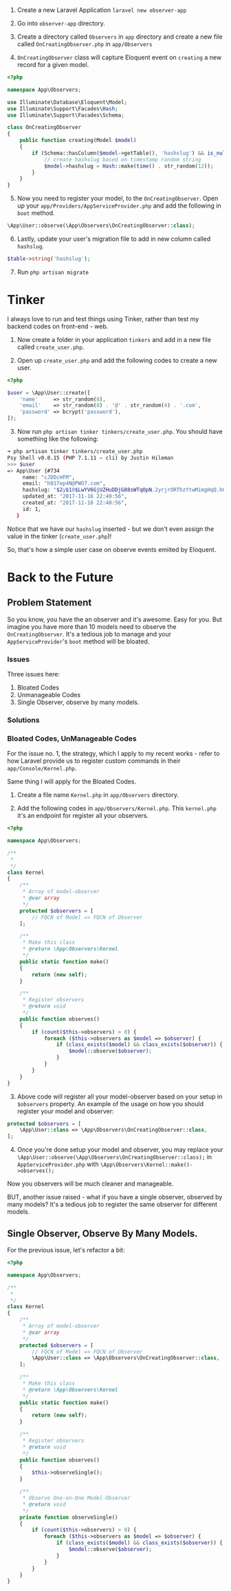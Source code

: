 1. Create a new Laravel Application `laravel new observer-app`

2. Go into `observer-app` directory.

3. Create a directory called `Observers` in `app` directory and create a new file called `OnCreatingObserver.php` in `app/Observers`

4. `OnCreatingObserver` class will capture Eloquent event on `creating` a new record for a given model.

```php
<?php

namespace App\Observers;

use Illuminate\Database\Eloquent\Model;
use Illuminate\Support\Facades\Hash;
use Illuminate\Support\Facades\Schema;

class OnCreatingObserver
{
    public function creating(Model $model)
    {
        if (Schema::hasColumn($model->getTable(), 'hashslug') && is_null($model->hashslug)) {
            // create hashslug based on timestamp random string
            $model->hashslug = Hash::make(time() . str_random(12));
        }
    }
}
```

5. Now you need to register your model, to the `OnCreatingObserver`. Open up your `app/Providers/AppServiceProvider.php` and add the following in `boot` method.

```php
\App\User::observe(\App\Observers\OnCreatingObserver::class);
```

6. Lastly, update your user's migration file to add in new column called `hashslug`.

```php
$table->string('hashslug');
```

7. Run `php artisan migrate`

# Tinker

I always love to run and test things using Tinker, rather than test my backend codes on front-end - web.

1. Now create a folder in your application `tinkers` and add in a new file called `create_user.php`.

2. Open up `create_user.php` and add the following codes to create a new user.

```php
<?php

$user = \App\User::create([
    'name'     => str_random(8),
    'email'    => str_random(8) . '@' . str_random(4) . '.com',
    'password' => bcrypt('password'),
]);
```

3. Now run `php artisan tinker tinkers/create_user.php`. You should have something like the following:

```bash
➜ php artisan tinker tinkers/create_user.php
Psy Shell v0.8.15 (PHP 7.1.11 — cli) by Justin Hileman
>>> $user
=> App\User {#734
     name: "cJDDcHFM",
     email: "h017ep4N@PWO7.com",
     hashslug: "$2y$10$LwYV6GjUZHuDDjG88sWTqOpN.2yrjrORThzYtwMimgHqQ.hGQ6oDy",
     updated_at: "2017-11-16 22:40:56",
     created_at: "2017-11-16 22:40:56",
     id: 1,
   }
```

Notice that we have our `hashslug` inserted - but we don't even assign the value in the tinker (`create_user.php`)! 

So, that's how a simple user case on observe events emiited by Eloquent.

# Back to the Future

## Problem Statement

So you know, you have the an observer and it's awesome. Easy for you. But imagine you have more than 10 models need to observe the `OnCreatingObserver`. It's a tedious job to manage and your `AppServiceProvider`'s `boot` method will be bloated.

### Issues

Three issues here:

1. Bloated Codes
2. Unmanageable Codes
3. Single Observer, observe by many models.

### Solutions

### Bloated Codes, UnManageable Codes

For the issue no. 1, the strategy, which I apply to my recent works - refer to how Laravel provide us to register custom commands in their `app/Console/Kernel.php`.

Same thing I will apply for the Bloated Codes.

1. Create a file name `Kernel.php` in `app/Observers` directory.

2. Add the following codes in `app/Observers/Kernel.php`. This `kernel.php` it's an endpoint for register all your observers.

```php
<?php

namespace App\Observers;

/**
 *
 */
class Kernel
{
    /**
     * Array of model-observer
     * @var array
     */
    protected $observers = [
        // FQCN of Model => FQCN of Observer
    ];

    /**
     * Make this class
     * @return \App\Observers\Kernel
     */
    public static function make()
    {
        return (new self);
    }

    /**
     * Register observers
     * @return void
     */
    public function observes()
    {
        if (count($this->observers) > 0) {
            foreach ($this->observers as $model => $observer) {
                if (class_exists($model) && class_exists($observer)) {
                    $model::observe($observer);
                }
            }
        }
    }
}
```

3. Above code will register all your model-observer based on your setup in `$observers` property. An example of the usage on how you should register your model and observer:

```php
protected $observers = [
	\App\User::class => \App\Observers\OnCreatingObserver::class,
];
```

4. Once you're done setup your model and observer, you may replace your `\App\User::observe(\App\Observers\OnCreatingObserver::class);` in `AppServiceProvider.php` with `\App\Observers\Kernel::make()->observes();`

Now you observers will be much cleaner and manageable. 

BUT, another issue raised - what if you have a single observer, observed by many models? It's a tedious job to register the same observer for different models.

## Single Observer, Observe By Many Models.

For the previous issue, let's refactor a bit:

```php
<?php

namespace App\Observers;

/**
 *
 */
class Kernel
{
    /**
     * Array of model-observer
     * @var array
     */
    protected $observers = [
        // FQCN of Model => FQCN of Observer
        \App\User::class => \App\Observers\OnCreatingObserver::class,
    ];

    /**
     * Make this class
     * @return \App\Observers\Kernel
     */
    public static function make()
    {
        return (new self);
    }

    /**
     * Register observers
     * @return void
     */
    public function observes()
    {
        $this->observeSingle();
    }

    /**
     * Observe One-on-One Model-Observer
     * @return void
     */
    private function observeSingle()
    {
        if (count($this->observers) > 0) {
            foreach ($this->observers as $model => $observer) {
                if (class_exists($model) && class_exists($observer)) {
                    $model::observe($observer);
                }
            }
        }
    }
}
```